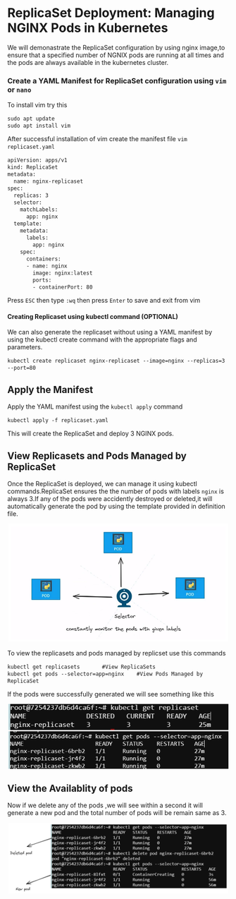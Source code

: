 # ReplicaSet Deployment: Managing NGINX Pods in Kubernetes

We will demonastrate the ReplicaSet configuration by using nginx image,to ensure that a specified number of NGNIX pods are running at all times and the pods are always available in the kubernetes cluster.

### Create a YAML Manifest for ReplicaSet configuration  using `vim` or `nano`

To install vim try this 
```
sudo apt update
sudo apt install vim
```

After successful installation of vim create the manifest file ``vim replicaset.yaml``

```
apiVersion: apps/v1
kind: ReplicaSet
metadata:
  name: nginx-replicaset
spec:
  replicas: 3
  selector:
    matchLabels:
      app: nginx
  template:
    metadata:
      labels:
        app: nginx
    spec:
      containers:
      - name: nginx
        image: nginx:latest
        ports:
        - containerPort: 80
```
Press ``ESC`` then type `:wq` then press `Enter` to save and exit from vim

#### Creating Replicaset using kubectl command (OPTIONAL)

We can also generate the replicaset without using a YAML manifest by using the kubectl create command with the appropriate flags and parameters.

```
kubectl create replicaset nginx-replicaset --image=nginx --replicas=3 --port=80
```

## Apply the Manifest

Apply the YAML manifest using the ``kubectl apply`` command

```
kubectl apply -f replicaset.yaml
```
This will create the ReplicaSet and deploy 3 NGINX pods.

## View Replicasets and Pods Managed by ReplicaSet

Once the ReplicaSet is deployed, we can manage it using kubectl commands.ReplicaSet ensures the the number of pods with labels `nginx` is always 3.If any of the pods were accidently destroyed or deleted,it will automatically generate the pod by using the template provided in definition file.

<div style="text-align:center"><img src="./images/3.png" width ="500"></div>

To view the replicasets and pods managed by replicset use this commands
```
kubectl get replicasets       #View ReplicaSets
kubectl get pods --selector=app=nginx    #View Pods Managed by ReplicaSet  
```
If the pods were successfully generated we will see something like this

<div style="text-align:center"><img src="./images/replicaset.png" width ="500"></div>

<div style="text-align:center"><img src="./images/2.png" width ="500"></div>

## View the Availablity of pods

Now if we delete any of the pods ,we will see within a second it will generate a new pod and the total number of pods will be remain same as 3.

<div style="text-align:center"><img src="./images/4.png" width ="500"></div>